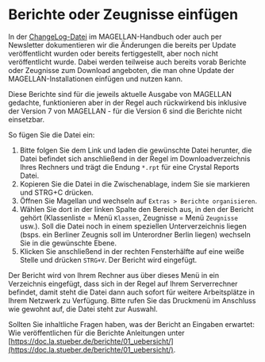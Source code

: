 # Berichte oder Zeugnisse einfügen

In der [ChangeLog-Datei](https://doc.magellan.stueber.de/changelog/changelog/) im MAGELLAN-Handbuch oder auch per Newsletter dokumentieren wir die Änderungen die bereits per Update veröffentlicht wurden oder bereits fertiggestellt, aber noch nicht veröffentlicht wurde. Dabei werden teilweise auch bereits vorab Berichte oder Zeugnisse zum Download angeboten, die man ohne Update der MAGELLAN-Installationen einfügen und nutzen kann.

Diese Berichte sind für die jeweils aktuelle Ausgabe von MAGELLAN gedachte, funktionieren aber in der Regel auch rückwirkend bis inklusive der Version 7 von MAGELLAN - für die Version 6 sind die Berichte nicht einsetzbar.

So fügen Sie die Datei ein:

1. Bitte folgen Sie dem Link und laden die gewünschte Datei herunter, die Datei befindet sich anschließend in der Regel im Downloadverzeichnis Ihres Rechners und trägt die Endung `*.rpt` für eine Crystal Reports Datei.
2. Kopieren Sie die Datei in die Zwischenablage, indem Sie sie markieren und STRG+C drücken.
3. Öffnen Sie Magellan und wechseln auf `Extras > Berichte organisieren`. 
4. Wählen Sie dort in der linken Spalte den Bereich aus, in den der Bericht gehört (Klassenliste = Menü `Klassen`, Zeugnisse = Menü `Zeugnisse` usw.). Soll die Datei noch in einem speziellen Unterverzeichnis liegen (bsps. ein Berliner Zeugnis soll im Unterordner Berlin liegen) wechseln Sie in die gewünschte Ebene.
5. Klicken Sie anschließend in der rechten Fensterhälfte auf eine weiße Stelle und drücken `STRG+V`. Der Bericht wird eingefügt.

Der Bericht wird von Ihrem Rechner aus über dieses Menü in ein Verzeichnis eingefügt, dass sich in der Regel auf Ihrem Serverrechner befindet, damit steht die Datei dann auch sofort für weitere Arbeitsplätze in Ihrem Netzwerk zu Verfügung. 
Bitte rufen Sie das Druckmenü im Anschluss wie gewohnt auf, die Datei steht zur Auswahl.

Sollten Sie inhaltliche Fragen haben, was der Bericht an Eingaben erwartet: Wie veröffentlichen für die Berichte Anleitungen unter [https://doc.la.stueber.de/berichte/01_uebersicht/](https://doc.la.stueber.de/berichte/01_uebersicht/).